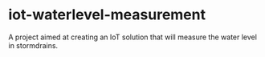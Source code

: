 # iot-waterlevel-measurement
A project aimed at creating an IoT solution that will measure the water level in stormdrains. 
